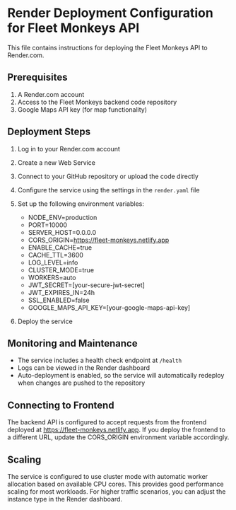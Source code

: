 # Render Deployment Configuration for Fleet Monkeys API

This file contains instructions for deploying the Fleet Monkeys API to Render.com.

## Prerequisites

1. A Render.com account
2. Access to the Fleet Monkeys backend code repository
3. Google Maps API key (for map functionality)

## Deployment Steps

1. Log in to your Render.com account
2. Create a new Web Service
3. Connect to your GitHub repository or upload the code directly
4. Configure the service using the settings in the `render.yaml` file
5. Set up the following environment variables:
   - NODE_ENV=production
   - PORT=10000
   - SERVER_HOST=0.0.0.0
   - CORS_ORIGIN=https://fleet-monkeys.netlify.app
   - ENABLE_CACHE=true
   - CACHE_TTL=3600
   - LOG_LEVEL=info
   - CLUSTER_MODE=true
   - WORKERS=auto
   - JWT_SECRET=[your-secure-jwt-secret]
   - JWT_EXPIRES_IN=24h
   - SSL_ENABLED=false
   - GOOGLE_MAPS_API_KEY=[your-google-maps-api-key]

6. Deploy the service

## Monitoring and Maintenance

- The service includes a health check endpoint at `/health`
- Logs can be viewed in the Render dashboard
- Auto-deployment is enabled, so the service will automatically redeploy when changes are pushed to the repository

## Connecting to Frontend

The backend API is configured to accept requests from the frontend deployed at https://fleet-monkeys.netlify.app. If you deploy the frontend to a different URL, update the CORS_ORIGIN environment variable accordingly.

## Scaling

The service is configured to use cluster mode with automatic worker allocation based on available CPU cores. This provides good performance scaling for most workloads. For higher traffic scenarios, you can adjust the instance type in the Render dashboard.
